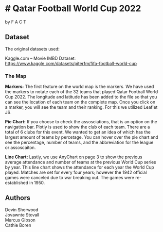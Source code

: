 # # Qatar Football World Cup 2022

by F A C T


## Dataset

The original datasets used:<br>

Kaggle.com – Movie IMBD Dataset:<br>
 https://www.kaggle.com/datasets/piterfm/fifa-football-world-cup<br>



### The Map

**Markers:** 
The first feature on the world map is the markers. We have used the markers to notate each of the 32 teams that played Qatar Football World Cup 2022. The longitude and latitude has been added to the file so that you can see the location of each team on the complete map. Once you click on a marker, you will see the team and their ranking. For this we utilized Leaflet JS. 

**Pie Chart:**
If you choose to check the assosciations, that is an option on the navigation bar. Plotly is used to show the club of each team. There are a total of 6 clubs for this event. We wanted to get an idea of which has the largest amount of teams by percetage. You can hover over the pie chart and see the percentage, number of teams, and the abbreviation for the league or assoscaiton. 


**Line Chart:**
Lastly, we use AnyChart on page 3 to show the previous average attendance and number of teams at the previous World Cup series by year. This line chart shows the attendance for each year the World Cup played. Matches are set for every four years; however the 1942 official games were canceled due to war breaking out. The games were re-established in 1950.


## Authors

Devin Sherwood<br>
Jovawnte Stovall<br>
Marcus Gibson<br>
Cathie Boren<br>

